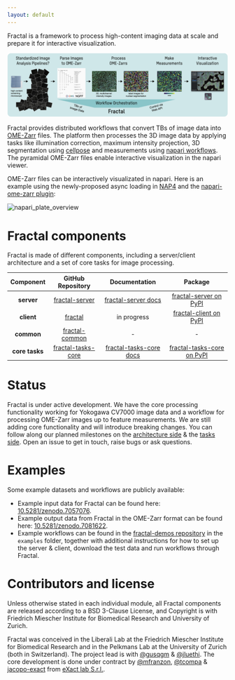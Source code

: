 ```yaml
---
layout: default
---
```


Fractal is a framework to process high-content imaging data at scale and prepare it for interactive visualization.

![Fractal_Overview](assets/fractal_overview.jpg)

Fractal provides distributed workflows that convert TBs of image data into [OME-Zarr](https://ngff.openmicroscopy.org) files. The platform then processes the 3D image data by applying tasks like illumination correction, maximum intensity projection, 3D segmentation using [cellpose](https://cellpose.readthedocs.io/en/latest/) and measurements using [napari workflows](https://github.com/haesleinhuepf/napari-workflows). The pyramidal OME-Zarr files enable interactive visualization in the napari viewer.

OME-Zarr files can be interactively visualizated in napari. Here is an example using the newly-proposed async loading in [NAP4](https://github.com/napari/napari/pull/4905) and the [napari-ome-zarr plugin](https://github.com/ome/napari-ome-zarr):

![napari_plate_overview](assets/napari_plate_overview.gif)


# Fractal components

Fractal is made of different components, including a server/client architecture and a set of core tasks for image processing.

|  **Component** 	|                                  **GitHub Repository**                                 	|                                      **Documentation**                                     	|                                **Package**                                	|
|:--------------:	|:--------------------------------------------------------------------------------------:	|:------------------------------------------------------------------------------------------:	|:-------------------------------------------------------------------------:	|
|   **server**   	|     [fractal-server](https://github.com/fractal-analytics-platform/fractal-server)     	|     [fractal-server docs](https://fractal-analytics-platform.github.io/fractal-server)     	|     [fractal-server on PyPI](https://pypi.org/project/fractal-server)     	|
|   **client**   	|            [fractal](https://github.com/fractal-analytics-platform/fractal)            	|                                         in progress                                        	|     [fractal-client on PyPI](https://pypi.org/project/fractal-client)     	|
|   **common**   	|     [fractal-common](https://github.com/fractal-analytics-platform/fractal-common)     	|                                              -                                             	|                                     -                                     	|
| **core tasks** 	| [fractal-tasks-core](https://github.com/fractal-analytics-platform/fractal-tasks-core) 	| [fractal-tasks-core docs](https://fractal-analytics-platform.github.io/fractal-tasks-core) 	| [fractal-tasks-core on PyPI](https://pypi.org/project/fractal-tasks-core) 	|


# Status

Fractal is under active development. We have the core processing functionality working for Yokogawa CV7000 image data and a workflow for processing OME-Zarr images up to feature measurements. We are still adding core functionality and will introduce breaking changes. You can follow along our planned milestones on the [architecture side](https://github.com/fractal-analytics-platform/fractal/milestones) & the [tasks side](https://github.com/fractal-analytics-platform/fractal-tasks-core). Open an issue to get in touch, raise bugs or ask questions.

# Examples

Some example datasets and workflows are publicly available:
* Example input data for Fractal can be found here: [10.5281/zenodo.7057076](https://doi.org/10.5281/zenodo.7057076).
* Example output data from Fractal in the OME-Zarr format can be found here: [10.5281/zenodo.7081622](https://doi.org/10.5281/zenodo.7081622).
* Example workflows can be found in the [fractal-demos repository](https://github.com/fractal-analytics-platform/fractal-demos) in the `examples` folder, together with additional instructions for how to set up the server & client, download the test data and run workflows through Fractal.


# Contributors and license

Unless otherwise stated in each individual module, all Fractal components are released according to a BSD 3-Clause License, and Copyright is with Friedrich Miescher Institute for Biomedical Research and University of Zurich.

Fractal was conceived in the Liberali Lab at the Friedrich Miescher Institute for Biomedical Research and in the Pelkmans Lab at the University of Zurich (both in Switzerland). The project lead is with [@gusqgm](https://github.com/gusqgm) & [@jluethi](https://github.com/jluethi). The core development is done under contract by [@mfranzon](https://github.com/mfranzon), [@tcompa](https://github.com/tcompa) & [jacopo-exact](https://github.com/jacopo-exact) from [eXact lab S.r.l.](exact-lab.it).
